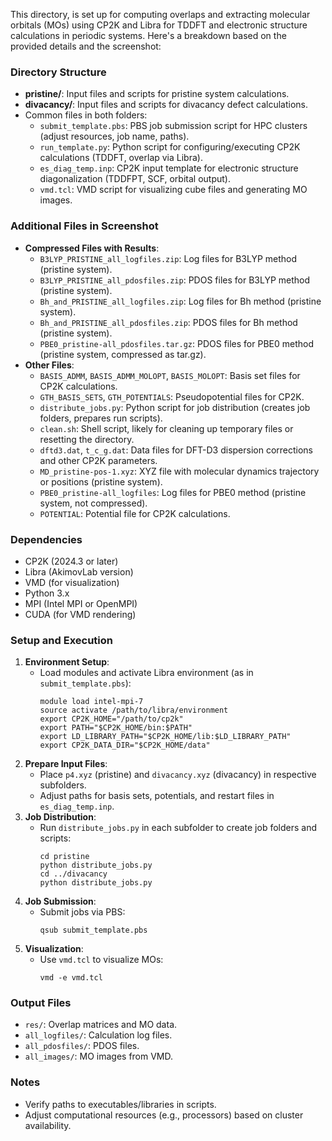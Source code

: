 This directory, is set up for computing overlaps and extracting molecular orbitals (MOs) using CP2K and Libra for TDDFT and electronic structure calculations in periodic systems. Here's a breakdown based on the provided details and the screenshot:

### Directory Structure
- **pristine/**: Input files and scripts for pristine system calculations.
- **divacancy/**: Input files and scripts for divacancy defect calculations.
- Common files in both folders:
  - `submit_template.pbs`: PBS job submission script for HPC clusters (adjust resources, job name, paths).
  - `run_template.py`: Python script for configuring/executing CP2K calculations (TDDFT, overlap via Libra).
  - `es_diag_temp.inp`: CP2K input template for electronic structure diagonalization (TDDFPT, SCF, orbital output).
  - `vmd.tcl`: VMD script for visualizing cube files and generating MO images.

### Additional Files in Screenshot
- **Compressed Files with Results**:
  - `B3LYP_PRISTINE_all_logfiles.zip`: Log files for B3LYP method (pristine system).
  - `B3LYP_PRISTINE_all_pdosfiles.zip`: PDOS files for B3LYP method (pristine system).
  - `Bh_and_PRISTINE_all_logfiles.zip`: Log files for Bh method (pristine system).
  - `Bh_and_PRISTINE_all_pdosfiles.zip`: PDOS files for Bh method (pristine system).
  - `PBE0_pristine-all_pdosfiles.tar.gz`: PDOS files for PBE0 method (pristine system, compressed as tar.gz).
- **Other Files**:
  - `BASIS_ADMM`, `BASIS_ADMM_MOLOPT`, `BASIS_MOLOPT`: Basis set files for CP2K calculations.
  - `GTH_BASIS_SETS`, `GTH_POTENTIALS`: Pseudopotential files for CP2K.
  - `distribute_jobs.py`: Python script for job distribution (creates job folders, prepares run scripts).
  - `clean.sh`: Shell script, likely for cleaning up temporary files or resetting the directory.
  - `dftd3.dat`, `t_c_g.dat`: Data files for DFT-D3 dispersion corrections and other CP2K parameters.
  - `MD_pristine-pos-1.xyz`: XYZ file with molecular dynamics trajectory or positions (pristine system).
  - `PBE0_pristine-all_logfiles`: Log files for PBE0 method (pristine system, not compressed).
  - `POTENTIAL`: Potential file for CP2K calculations.

### Dependencies
- CP2K (2024.3 or later)
- Libra (AkimovLab version)
- VMD (for visualization)
- Python 3.x
- MPI (Intel MPI or OpenMPI)
- CUDA (for VMD rendering)

### Setup and Execution
1. **Environment Setup**:
   - Load modules and activate Libra environment (as in `submit_template.pbs`):
     ```
     module load intel-mpi-7
     source activate /path/to/libra/environment
     export CP2K_HOME="/path/to/cp2k"
     export PATH="$CP2K_HOME/bin:$PATH"
     export LD_LIBRARY_PATH="$CP2K_HOME/lib:$LD_LIBRARY_PATH"
     export CP2K_DATA_DIR="$CP2K_HOME/data"
     ```
2. **Prepare Input Files**:
   - Place `p4.xyz` (pristine) and `divacancy.xyz` (divacancy) in respective subfolders.
   - Adjust paths for basis sets, potentials, and restart files in `es_diag_temp.inp`.
3. **Job Distribution**:
   - Run `distribute_jobs.py` in each subfolder to create job folders and scripts:
     ```
     cd pristine
     python distribute_jobs.py
     cd ../divacancy
     python distribute_jobs.py
     ```
4. **Job Submission**:
   - Submit jobs via PBS:
     ```
     qsub submit_template.pbs
     ```
5. **Visualization**:
   - Use `vmd.tcl` to visualize MOs:
     ```
     vmd -e vmd.tcl
     ```

### Output Files
- `res/`: Overlap matrices and MO data.
- `all_logfiles/`: Calculation log files.
- `all_pdosfiles/`: PDOS files.
- `all_images/`: MO images from VMD.

### Notes
- Verify paths to executables/libraries in scripts.
- Adjust computational resources (e.g., processors) based on cluster availability.
